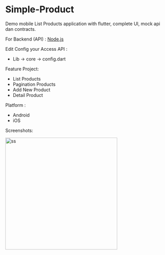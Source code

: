 # Simple-Product

Demo mobile List Products application with flutter, complete UI, mock api dan contracts.

For Backend (API) :
[Node.js](https://github.com/fanfantasi/Backend-Products)

Edit Config your Access API :
- Lib -> core -> config.dart
  
Feature Project:
+ List Products
+ Pagination Products
+ Add New Product
+ Detail Product

Platform :
+ Android
+ iOS

<p>

Screenshots:

<p float="left">
  <img width="349" alt="ss" src="https://github.com/user-attachments/assets/8fbf3d2a-dd47-48d8-ab60-bf23e32966b8">
</p>
